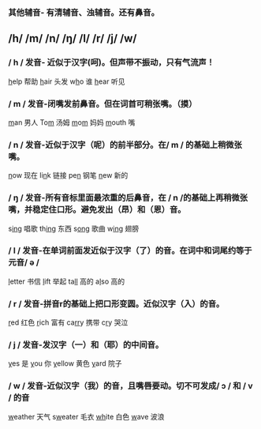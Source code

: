 ### 其他辅音- 有清辅音、浊辅音。还有鼻音。

## /h/  /m/  /n/  /ŋ/  /l/  /r/  /j/  /w/ 

### **/ h / 发音- 近似于汉字(呵)。但声带不振动，只有气流声！**

<u>h</u>elp 帮助 	<u>h</u>air 头发 	w<u>h</u>o 谁 	<u>h</u>ear 听见



### **/ m / 发音-闭嘴发前鼻音。但在词首可稍张嘴。（摸）**

<u>m</u>an 男人 	To<u>m</u> 汤姆 	<u>m</u>o<u>m</u> 妈妈 	<u>m</u>outh 嘴



### **/ n / 发音-近似于汉字（呢）的前半部分。在/ m / 的基础上稍微张嘴。**

<u>n</u>ow 现在 	li<u>n</u>k 链接 	pe<u>n</u> 钢笔 	<u>n</u>ew 新的



### **/ ŋ / 发音-所有音标里面最浓重的后鼻音，在 / n /的基础上再稍微张嘴，并稳定住口形。避免发出（昂）和（恩）音。**

s<u>ing</u> 唱歌 	th<u>ing</u> 东西 	s<u>ong</u> 歌曲 	w<u>ing</u> 翅膀



### **/ l / 发音-在单词前面发近似于汉字（了）的音。在词中和词尾约等于元音/ ə /** 

<u>l</u>etter 书信 	<u>l</u>ift 举起 	ta<u>ll</u> 高的	a<u>l</u>so 高的



### **/ r / 发音-拼音r的基础上把口形变圆。近似汉字（入）的音。**

<u>r</u>ed 红色 	<u>r</u>ich 富有 	ca<u>rr</u>y 携带 	c<u>r</u>y 哭泣



### **/ j / 发音-发汉字（一）和（耶）的中间音。**

<u>y</u>es 是 	<u>y</u>ou 你 	<u>y</u>ellow 黄色 	<u>y</u>ard 院子



### **/ w / 发音-近似汉字（我）的音，且嘴唇要动。切不可发成/ ɔ / 和 / v / 的音**

<u>w</u>eather 天气 	s<u>w</u>eater 毛衣	<u>wh</u>ite 白色 	<u>w</u>ave 波浪

